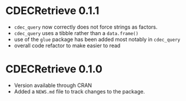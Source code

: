 
# CDECRetrieve 0.1.1 

* `cdec_query` now correctly does not force strings as factors.
* `cdec_query` uses a tibble rather than a `data.frame()`
* use of the `glue` package has been added most notably in `cdec_query`
* overall code refactor to make easier to read 

# CDECRetrieve 0.1.0

* Version available through CRAN
* Added a `NEWS.md` file to track changes to the package.



